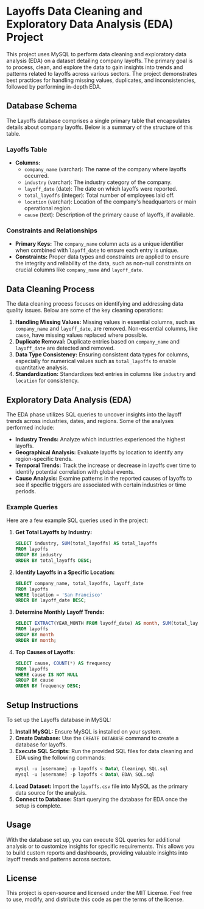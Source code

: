 # Layoffs Data Cleaning and Exploratory Data Analysis (EDA) Project

This project uses MySQL to perform data cleaning and exploratory data analysis (EDA) on a dataset detailing company layoffs. The primary goal is to process, clean, and explore the data to gain insights into trends and patterns related to layoffs across various sectors. The project demonstrates best practices for handling missing values, duplicates, and inconsistencies, followed by performing in-depth EDA.

## Database Schema

The Layoffs database comprises a single primary table that encapsulates details about company layoffs. Below is a summary of the structure of this table.

### Layoffs Table
- **Columns:**
  - `company_name` (varchar): The name of the company where layoffs occurred.
  - `industry` (varchar): The industry category of the company.
  - `layoff_date` (date): The date on which layoffs were reported.
  - `total_layoffs` (integer): Total number of employees laid off.
  - `location` (varchar): Location of the company's headquarters or main operational region.
  - `cause` (text): Description of the primary cause of layoffs, if available.
  
### Constraints and Relationships
- **Primary Keys:** The `company_name` column acts as a unique identifier when combined with `layoff_date` to ensure each entry is unique.
- **Constraints:** Proper data types and constraints are applied to ensure the integrity and reliability of the data, such as non-null constraints on crucial columns like `company_name` and `layoff_date`.

## Data Cleaning Process

The data cleaning process focuses on identifying and addressing data quality issues. Below are some of the key cleaning operations:

1. **Handling Missing Values:** Missing values in essential columns, such as `company_name` and `layoff_date`, are removed. Non-essential columns, like `cause`, have missing values replaced where possible.
2. **Duplicate Removal:** Duplicate entries based on `company_name` and `layoff_date` are detected and removed.
3. **Data Type Consistency:** Ensuring consistent data types for columns, especially for numerical values such as `total_layoffs` to enable quantitative analysis.
4. **Standardization:** Standardizes text entries in columns like `industry` and `location` for consistency.

## Exploratory Data Analysis (EDA)

The EDA phase utilizes SQL queries to uncover insights into the layoff trends across industries, dates, and regions. Some of the analyses performed include:

- **Industry Trends:** Analyze which industries experienced the highest layoffs.
- **Geographical Analysis:** Evaluate layoffs by location to identify any region-specific trends.
- **Temporal Trends:** Track the increase or decrease in layoffs over time to identify potential correlation with global events.
- **Cause Analysis:** Examine patterns in the reported causes of layoffs to see if specific triggers are associated with certain industries or time periods.

### Example Queries

Here are a few example SQL queries used in the project:

1. **Get Total Layoffs by Industry:**
   ```sql
   SELECT industry, SUM(total_layoffs) AS total_layoffs
   FROM layoffs
   GROUP BY industry
   ORDER BY total_layoffs DESC;
   ```
   
2. **Identify Layoffs in a Specific Location:**
   ```sql
   SELECT company_name, total_layoffs, layoff_date
   FROM layoffs
   WHERE location = 'San Francisco'
   ORDER BY layoff_date DESC;
   ```

3. **Determine Monthly Layoff Trends:**
   ```sql
   SELECT EXTRACT(YEAR_MONTH FROM layoff_date) AS month, SUM(total_layoffs) AS total_layoffs
   FROM layoffs
   GROUP BY month
   ORDER BY month;
   ```

4. **Top Causes of Layoffs:**
   ```sql
   SELECT cause, COUNT(*) AS frequency
   FROM layoffs
   WHERE cause IS NOT NULL
   GROUP BY cause
   ORDER BY frequency DESC;
   ```

## Setup Instructions

To set up the Layoffs database in MySQL:

1. **Install MySQL:** Ensure MySQL is installed on your system.
2. **Create Database:** Use the `CREATE DATABASE` command to create a database for layoffs.
3. **Execute SQL Scripts:** Run the provided SQL files for data cleaning and EDA using the following commands:
   ```sql
   mysql -u [username] -p layoffs < Data\ Cleaning\ SQL.sql
   mysql -u [username] -p layoffs < Data\ EDA\ SQL.sql
   ```
4. **Load Dataset:** Import the `layoffs.csv` file into MySQL as the primary data source for the analysis.
5. **Connect to Database:** Start querying the database for EDA once the setup is complete.

## Usage

With the database set up, you can execute SQL queries for additional analysis or to customize insights for specific requirements. This allows you to build custom reports and dashboards, providing valuable insights into layoff trends and patterns across sectors.

## License

This project is open-source and licensed under the MIT License. Feel free to use, modify, and distribute this code as per the terms of the license.
